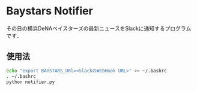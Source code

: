 # Baystars Notifier
その日の横浜DeNAベイスターズの最新ニュースをSlackに通知するプログラムです．

## 使用法
```bash
echo "export BAYSTARS_URl=<SlackのWebHook URL>" >> ~/.bashrc
. ~/.bashrc
python notifier.py
```
